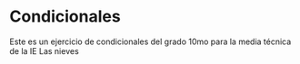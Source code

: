 # Condicionales
Este es un ejercicio de condicionales del grado 10mo para la media técnica de la IE Las nieves
